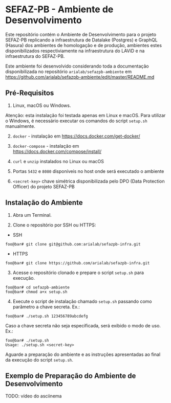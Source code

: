 # SEFAZ-PB - Ambiente de Desenvolvimento

Este repositório contém o Ambiente de Desenvolvimento para o projeto SEFAZ-PB replicando a infraestrutura de Datalake (Postgres) e GraphQL (Hasura) dos ambientes de homologação e de produção, ambientes estes disponibilizados respectiviamente na infraestrutura do LAViD e na infraestrutura do SEFAZ-PB.

Este ambiente foi desenvolvido considerando toda a documentação disponibilizada no repositório `arialab/sefazpb-ambiente` em https://github.com/arialab/sefazpb-ambiente/edit/master/README.md

## Pré-Requisitos

1) Linux, macOS ou Windows.

Atenção: esta instalação foi testada apenas em Linux e macOS. Para utilizar o Windows, é necessário executar os comandos do script `setup.sh` manualmente.

2) `docker` - instalação em https://docs.docker.com/get-docker/

3) `docker-compose` - instalação em https://docs.docker.com/compose/install/

4) `curl` e `unzip` instalados no Linux ou macOS

5) Portas `5432` e `8080` disponíveis no host onde será executado o ambiente

6) `<secret-key>` chave simétrica disponibilizada pelo DPO (Data Protection Officer) do projeto SEFAZ-PB

## Instalação do Ambiente

1) Abra um Terminal.

2) Clone o repositório por SSH ou HTTPS:

- SSH
```console
foo@bar# git clone git@github.com:arialab/sefazpb-infra.git
```

- HTTPS
```console
foo@bar# git clone https://github.com/arialab/sefazpb-infra.git
```

3) Acesse o repositório clonado e prepare o script `setup.sh` para execução.
```console
foo@bar# cd sefazpb-ambiente
foo@bar# chmod a+x setup.sh
```

4) Execute o script de instalação chamado `setup.sh` passando como parâmetro a chave secreta. Ex.:
```console
foo@bar# ./setup.sh 123456789abcdefg
```

Caso a chave secreta não seja especificada, será exibido o modo de uso. Ex.:
```console
foo@bar# ./setup.sh
Usage: ./setup.sh <secret-key>
```

Aguarde a preparação do ambiente e as instruções apresentadas ao final da execução do script `setup.sh`.

## Exemplo de Preparação do Ambiente de Desenvolvimento

TODO: vídeo do asciinema
